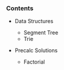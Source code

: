 
### Contents
- Data Structures
    - Segment Tree
    - Trie

- Precalc Solutions
    - Factorial

